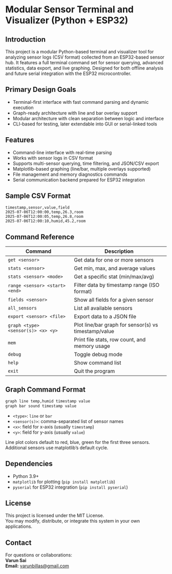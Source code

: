 # Modular Sensor Terminal and Visualizer (Python + ESP32)

## Introduction

This project is a modular Python-based terminal and visualizer tool for analyzing sensor logs (CSV format) collected from an ESP32-based sensor hub. It features a full terminal command set for sensor querying, advanced statistics, data export, and live graphing. Designed for both offline analysis and future serial integration with the ESP32 microcontroller.

## Primary Design Goals

- Terminal-first interface with fast command parsing and dynamic execution  
- Graph-ready architecture with line and bar overlay support  
- Modular architecture with clean separation between logic and interface  
- CLI-based for testing, later extendable into GUI or serial-linked tools  

## Features

- Command-line interface with real-time parsing  
- Works with sensor logs in CSV format  
- Supports multi-sensor querying, time filtering, and JSON/CSV export  
- Matplotlib-based graphing (line/bar, multiple overlays supported)  
- File management and memory diagnostics commands  
- Serial communication backend prepared for ESP32 integration  

## Sample CSV Format

```csv
timestamp,sensor,value,field
2025-07-06T12:00:00,temp,26.3,room
2025-07-06T12:00:05,temp,26.8,room
2025-07-06T12:00:10,humid,45.2,room
```

## Command Reference

| Command                             | Description                                              |
|-------------------------------------|----------------------------------------------------------|
| `get <sensor>`                      | Get data for one or more sensors                         |
| `stats <sensor>`                    | Get min, max, and average values                         |
| `stats <sensor> <mode>`             | Get a specific stat (min/max/avg)                        |
| `range <sensor> <start> <end>`      | Filter data by timestamp range (ISO format)             |
| `fields <sensor>`                   | Show all fields for a given sensor                      |
| `all_sensors`                       | List all available sensors                              |
| `export <sensor> <file>`            | Export data to a JSON file                              |
| `graph <type> <sensor(s)> <x> <y>`  | Plot line/bar graph for sensor(s) vs timestamp/value     |
| `mem`                               | Print file stats, row count, and memory usage           |
| `debug`                             | Toggle debug mode                                       |
| `help`                              | Show command list                                       |
| `exit`                              | Quit the program                                        |

## Graph Command Format

```bash
graph line temp,humid timestamp value
graph bar sound timestamp value
```

- `<type>`: `line` or `bar`  
- `<sensor(s)>`: comma-separated list of sensor names  
- `<x>`: field for x-axis (usually `timestamp`)  
- `<y>`: field for y-axis (usually `value`)  

Line plot colors default to red, blue, green for the first three sensors. Additional sensors use matplotlib’s default cycle.

## Dependencies

- Python 3.9+  
- `matplotlib` for plotting (`pip install matplotlib`)  
- `pyserial` for ESP32 integration (`pip install pyserial`)  

## License

This project is licensed under the MIT License.  
You may modify, distribute, or integrate this system in your own applications.

## Contact

For questions or collaborations:  
**Varun Sai**  
**Email:** varunbillas@gmail.com
